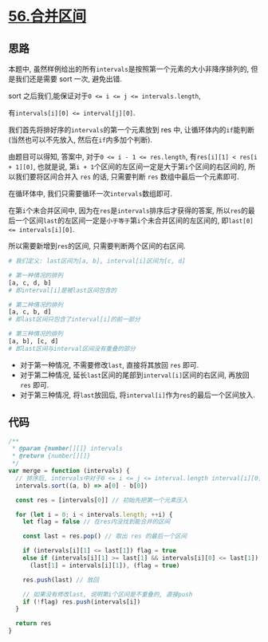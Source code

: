 # <a href="https://leetcode.cn/problems/search-insert-position/">56.合并区间</a>

## 思路

本题中, 虽然样例给出的所有`intervals`是按照第一个元素的大小非降序排列的, 但是我们还是需要 sort 一次, 避免出错.

sort 之后我们,能保证对于`0 <= i <= j <= intervals.length`,

有`intervals[i][0] <= interval[j][0]`.

我们首先将排好序的`intervals`的第一个元素放到 res 中, 让循环体内的`if`能判断(当然也可以不先放入, 然后在`if`内多加个判断).

由题目可以得知, 答案中, 对于`0 <= i - 1 <= res.length`, 有`res[i][1] < res[i + 1][0]`, 也就是说, 第`i + 1`个区间的左区间一定是大于第`i`个区间的右区间的, 所以我们要将区间合并入 `res` 的话, 只需要判断 `res` 数组中最后一个元素即可.

在循环体中, 我们只需要循环一次`intervals`数组即可.

在第`i`个未合并区间中, 因为在`res`是`intervals`排序后才获得的答案, 所以`res`的最后一个区间`last`的左区间一定是`小于等于`第`i`个未合并区间的左区间的, 即`last[0] <= intervals[i][0]`.

所以需要新增到`res`的区间, 只需要判断两个区间的右区间.

```bash
# 我们定义: last区间为[a, b], interval[i]区间为[c, d]

# 第一种情况的排列
[a, c, d, b]
# 即interval[i]是被last区间包含的

# 第二种情况的排列
[a, c, b, d]
# 即last区间只包含了interval[i]的前一部分

# 第三种情况的排列
[a, b], [c, d]
# 即last区间与interval区间没有重叠的部分
```

- 对于第一种情况, 不需要修改`last`, 直接将其放回 `res` 即可.
- 对于第二种情况, 延长`last`区间的尾部到`interval[i]`区间的右区间, 再放回 `res` 即可.
- 对于第三种情况, 将`last`放回后, 将`interval[i]`作为`res`的最后一个区间放入.

## 代码

```javascript []
/**
 * @param {number[][]} intervals
 * @return {number[][]}
 */
var merge = function (intervals) {
  // 排序后, intervals中对于0 <= i <= j <= interval.length interval[i][0] <= intervals[j][0]
  intervals.sort((a, b) => a[0] - b[0])

  const res = [intervals[0]] // 初始先把第一个元素压入

  for (let i = 0; i < intervals.length; ++i) {
    let flag = false // 在res内没找到能合并的区间

    const last = res.pop() // 取出 res 的最后一个区间

    if (intervals[i][1] <= last[1]) flag = true
    else if (intervals[i][1] >= last[1] && intervals[i][0] <= last[1])
      (last[1] = intervals[i][1]), (flag = true)

    res.push(last) // 放回

    // 如果没有修改last, 说明第i个区间是不重叠的, 直接push
    if (!flag) res.push(intervals[i])
  }

  return res
}
```
